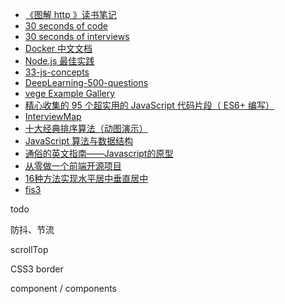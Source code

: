 

- [《图解 http 》读书笔记​](https://github.com/wangfupeng1988/read-notes/blob/master/book/%E5%9B%BE%E8%A7%A3http.md)
- [30 seconds of code](https://30secondsofcode.org/)
- [30 seconds of interviews](https://30secondsofinterviews.org/)
- [Docker 中文文档](https://docs.docker-cn.com/)
- [Node.js 最佳实践](https://github.com/i0natan/nodebestpractices/blob/master/README.chinese.md)
- [33-js-concepts](https://github.com/stephentian/33-js-concepts)
- [DeepLearning-500-questions](https://github.com/scutan90/DeepLearning-500-questions)
- [vege Example Gallery](https://vega.github.io/vega/examples/)
- [精心收集的 95 个超实用的 JavaScript 代码片段（ ES6+ 编写）](https://www.html.cn/archives/8748#table-of-contents)
- [InterviewMap](https://yuchengkai.cn/docs/frontend/)
- [十大经典排序算法（动图演示）](https://www.cnblogs.com/onepixel/articles/7674659.html)
- [JavaScript 算法与数据结构](https://github.com/trekhleb/javascript-algorithms/blob/master/README.zh-CN.md)
- [通俗的英文指南——Javascript的原型](https://www.w3cplus.com/js/a-plain-english-guide-to-javascript-prototypes.html)
- [从零做一个前端开源项目](https://www.imooc.com/article/28240)
- [16种方法实现水平居中垂直居中](http://louiszhai.github.io/2016/03/12/css-center/)
- [fis3](http://fis.baidu.com/fis3/docs/beginning/release.html)



todo



防抖、节流

scrollTop

CSS3 border



component / components







